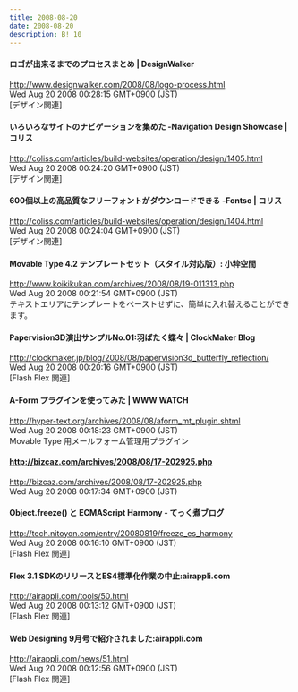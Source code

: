 ```yaml
---
title: 2008-08-20
date: 2008-08-20
description: B! 10
---
```


#### ロゴが出来るまでのプロセスまとめ | DesignWalker
http://www.designwalker.com/2008/08/logo-process.html<br>
Wed Aug 20 2008 00:28:15 GMT+0900 (JST)<br>
[デザイン関連]


####   いろいろなサイトのナビゲーションを集めた -Navigation Design Showcase | コリス
http://coliss.com/articles/build-websites/operation/design/1405.html<br>
Wed Aug 20 2008 00:24:20 GMT+0900 (JST)<br>
[デザイン関連]


####   600個以上の高品質なフリーフォントがダウンロードできる -Fontso | コリス
http://coliss.com/articles/build-websites/operation/design/1404.html<br>
Wed Aug 20 2008 00:24:04 GMT+0900 (JST)<br>
[デザイン関連]


#### Movable Type 4.2 テンプレートセット（スタイル対応版）: 小粋空間
http://www.koikikukan.com/archives/2008/08/19-011313.php<br>
Wed Aug 20 2008 00:21:54 GMT+0900 (JST)<br>
テキストエリアにテンプレートをペーストせずに、簡単に入れ替えることができます。


####   Papervision3D演出サンプルNo.01:羽ばたく蝶々 | ClockMaker Blog
http://clockmaker.jp/blog/2008/08/papervision3d_butterfly_reflection/<br>
Wed Aug 20 2008 00:20:16 GMT+0900 (JST)<br>
[Flash Flex 関連]


#### A-Form プラグインを使ってみた | WWW WATCH
http://hyper-text.org/archives/2008/08/aform_mt_plugin.shtml<br>
Wed Aug 20 2008 00:18:23 GMT+0900 (JST)<br>
Movable Type 用メールフォーム管理用プラグイン


#### http://bizcaz.com/archives/2008/08/17-202925.php
http://bizcaz.com/archives/2008/08/17-202925.php<br>
Wed Aug 20 2008 00:17:34 GMT+0900 (JST)<br>


#### Object.freeze() と ECMAScript Harmony - てっく煮ブログ
http://tech.nitoyon.com/entry/20080819/freeze_es_harmony<br>
Wed Aug 20 2008 00:16:10 GMT+0900 (JST)<br>
[Flash Flex 関連]


#### Flex 3.1 SDKのリリースとES4標準化作業の中止:airappli.com
http://airappli.com/tools/50.html<br>
Wed Aug 20 2008 00:13:12 GMT+0900 (JST)<br>
[Flash Flex 関連]


#### Web Designing 9月号で紹介されました:airappli.com
http://airappli.com/news/51.html<br>
Wed Aug 20 2008 00:12:56 GMT+0900 (JST)<br>
[Flash Flex 関連]


